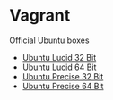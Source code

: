 # Vagrant #

Official Ubuntu boxes

- [Ubuntu Lucid 32 Bit](http://files.vagrantup.com/lucid32.box)
- [Ubuntu Lucid 64 Bit](http://files.vagrantup.com/lucid64.box)
- [Ubuntu Precise 32 Bit](http://files.vagrantup.com/precise32.box)
- [Ubuntu Precise 64 Bit](http://files.vagrantup.com/precise64.box)